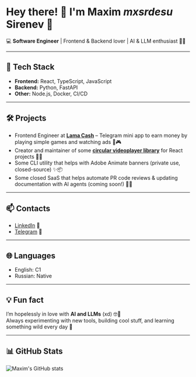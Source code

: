 # Hey there! 👋 I'm Maxim *mxsrdesu* Sirenev 🌸

💻 **Software Engineer** | Frontend & Backend lover | AI & LLM enthusiast 🤖💜

---

## 🚀 Tech Stack
- **Frontend:** React, TypeScript, JavaScript  
- **Backend:** Python, FastAPI  
- **Other:** Node.js, Docker, CI/CD  

---

## 🛠 Projects

- Frontend Engineer at [**Lama Cash**](https://t.me/LamaAppBot) – Telegram mini app to earn money by playing simple games and watching ads 💸🎮  
- Creator and maintainer of some [**circular videoplayer library**](https://github.com/ShibiTube/react-telebubble-player) for React projects 🎥🔄  
- Some CLI utility that helps with Adobe Animate banners (private use, closed-source) ✨📦  
- Some closed SaaS that helps automate PR code reviews & updating documentation with AI agents (coming soon!) 🤖📝  

---

## 📫 Contacts
- [LinkedIn](https://www.linkedin.com/in/mxsrdesu/) 🔗  
- [Telegram](https://t.me/mxsrdesu) 💬  

---

## 🌐 Languages
- English: C1  
- Russian: Native  

---

## 💡 Fun fact
I’m hopelessly in love with **AI and LLMs** (xd) 🤓💜  
Always experimenting with new tools, building cool stuff, and learning something wild every day 🚀

---

## 📊 GitHub Stats
![Maxim's GitHub stats](https://github-readme-stats.vercel.app/api?username=mxsrdesu&show_icons=true&theme=radical)
